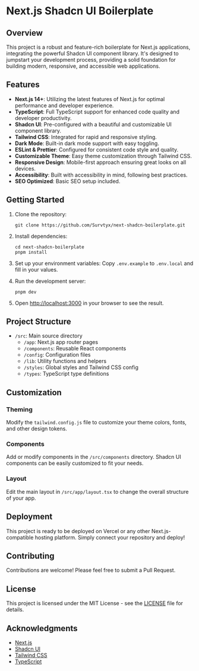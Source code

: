 # Next.js Shadcn UI Boilerplate

## Overview

This project is a robust and feature-rich boilerplate for Next.js applications, integrating the powerful Shadcn UI component library. It's designed to jumpstart your development process, providing a solid foundation for building modern, responsive, and accessible web applications.

## Features

- **Next.js 14+**: Utilizing the latest features of Next.js for optimal performance and developer experience.
- **TypeScript**: Full TypeScript support for enhanced code quality and developer productivity.
- **Shadcn UI**: Pre-configured with a beautiful and customizable UI component library.
- **Tailwind CSS**: Integrated for rapid and responsive styling.
- **Dark Mode**: Built-in dark mode support with easy toggling.
- **ESLint & Prettier**: Configured for consistent code style and quality.
- **Customizable Theme**: Easy theme customization through Tailwind CSS.
- **Responsive Design**: Mobile-first approach ensuring great looks on all devices.
- **Accessibility**: Built with accessibility in mind, following best practices.
- **SEO Optimized**: Basic SEO setup included.

## Getting Started

1. Clone the repository:

   ```
   git clone https://github.com/Survtyx/next-shadcn-boilerplate.git
   ```

2. Install dependencies:

   ```
   cd next-shadcn-boilerplate
   pnpm install
   ```

3. Set up your environment variables:
   Copy `.env.example` to `.env.local` and fill in your values.

4. Run the development server:

   ```
   pnpm dev
   ```

5. Open [http://localhost:3000](http://localhost:3000) in your browser to see the result.

## Project Structure

- `/src`: Main source directory
  - `/app`: Next.js app router pages
  - `/components`: Reusable React components
  - `/config`: Configuration files
  - `/lib`: Utility functions and helpers
  - `/styles`: Global styles and Tailwind CSS config
  - `/types`: TypeScript type definitions

## Customization

### Theming

Modify the `tailwind.config.js` file to customize your theme colors, fonts, and other design tokens.

### Components

Add or modify components in the `/src/components` directory. Shadcn UI components can be easily customized to fit your needs.

### Layout

Edit the main layout in `/src/app/layout.tsx` to change the overall structure of your app.

## Deployment

This project is ready to be deployed on Vercel or any other Next.js-compatible hosting platform. Simply connect your repository and deploy!

## Contributing

Contributions are welcome! Please feel free to submit a Pull Request.

## License

This project is licensed under the MIT License - see the [LICENSE](LICENSE) file for details.

## Acknowledgments

- [Next.js](https://nextjs.org/)
- [Shadcn UI](https://ui.shadcn.com/)
- [Tailwind CSS](https://tailwindcss.com/)
- [TypeScript](https://www.typescriptlang.org/)
